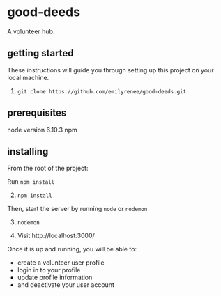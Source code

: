 # good-deeds

A volunteer hub.

## getting started

These instructions will guide you through setting up this project on your local machine.

1. ```git clone https://github.com/emilyrenee/good-deeds.git```

## prerequisites

node version 6.10.3
npm

## installing
From the root of the project:

Run ```npm install```

2. ```npm install```

Then, start the server by running ```node``` or ```nodemon```

3. ```nodemon```

4. Visit http://localhost:3000/

Once it is up and running, you will be able to:
* create a volunteer user profile 
* login in to your profile 
* update profile information 
* and deactivate your user account

